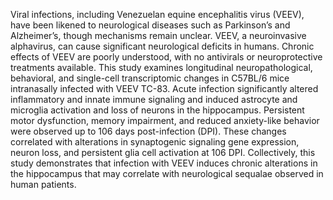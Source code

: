 Viral infections, including Venezuelan equine encephalitis virus (VEEV), have been likened to neurological diseases such as Parkinson’s and Alzheimer’s, though mechanisms remain unclear. VEEV, a neuroinvasive alphavirus, can cause significant neurological deficits in humans. Chronic effects of VEEV are poorly understood, with no antivirals or neuroprotective treatments available. This study examines longitudinal neuropathological, behavioral, and single-cell transcriptomic changes in C57BL/6 mice intranasally infected with VEEV TC-83. Acute infection significantly altered inflammatory and innate immune signaling and induced astrocyte and microglia activation and loss of neurons in the hippocampus. Persistent motor dysfunction, memory impairment, and reduced anxiety-like behavior were observed up to 106 days post-infection (DPI). These changes correlated with alterations in synaptogenic signaling gene expression, neuron loss, and persistent glia cell activation at 106 DPI. Collectively, this study demonstrates that infection with VEEV induces chronic alterations in the hippocampus that may correlate with neurological sequalae observed in human patients. 
